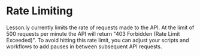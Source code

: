 
# Rate Limiting

Lesson.ly currently limits the rate of requests made to the API.  At the limit of 500 requests per minute the API will return "403 Forbidden (Rate Limit Exceeded)".  To avoid hitting this rate limit, you can adjust your scripts and workflows to add pauses in between subsequent API requests.
